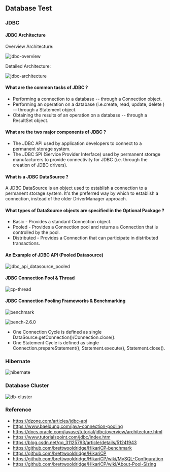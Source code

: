 ## Database Test

### JDBC

#### JDBC Architecture

Overview Architecture:

![jdbc-overview](./pix/jdbc-overview.gif)

Detailed Architecture:

![jdbc-architecture](./pix/jdbc-architecture.jpg)

#### What are the common tasks of JDBC ?
* Performing a connection to a database -- through a Connection object.
* Performing an operation on a database (i.e.create, read, update, delete ) -- through a Statement object.
* Obtaining the results of an operation on a database -- through a ResultSet object.

#### What are the two major components of JDBC ?
* The JDBC API used by application developers to connect to a permanent storage system.
* The JDBC SPI (Service Provider Interface) used by permanent storage manufacturers to provide connectivity for JDBC (i.e. through the creation of JDBC drivers).

#### What is a JDBC DataSource ?
A JDBC DataSource is an object used to establish a connection to a permanent storage system. It's the preferred way by which to establish a connection, instead of the older DriverManager approach.

#### What types of DataSource objects are specified in the Optional Package ?
* Basic - Provides a standard Connection object.
* Pooled - Provides a Connection pool and returns a Connection that is controlled by the pool.
* Distributed - Provides a Connection that can participate in distributed transactions.

#### An Example of JDBC API (Pooled Datasource)
![jdbc_api_datasource_pooled](./pix/jdbc_api_datasource_pooled.gif)

#### JDBC Connection Pool & Thread
![cp-thread](./pix/cp-thread.png)

#### JDBC Connection Pooling Frameworks & Benchmarking
![benchmark](./pix/benchmark.png)

![bench-2.6.0](./pix/bench-2.6.0.png)

* One Connection Cycle is defined as single DataSource.getConnection()/Connection.close().
* One Statement Cycle is defined as single Connection.prepareStatement(), Statement.execute(), Statement.close().

### Hibernate
![hibernate](./pix/hibernate.jpg)

### Database Cluster
![db-cluster](./pix/db-cluster.png)


### Reference
* https://dzone.com/articles/jdbc-api
* https://www.baeldung.com/java-connection-pooling
* https://docs.oracle.com/javase/tutorial/jdbc/overview/architecture.html
* https://www.tutorialspoint.com/jdbc/index.htm
* https://blog.csdn.net/qq_31125793/article/details/51241943
* https://github.com/brettwooldridge/HikariCP-benchmark
* https://github.com/brettwooldridge/HikariCP
* https://github.com/brettwooldridge/HikariCP/wiki/MySQL-Configuration
* https://github.com/brettwooldridge/HikariCP/wiki/About-Pool-Sizing
